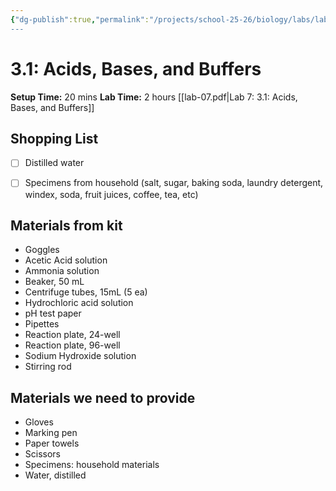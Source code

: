 ```yaml
---
{"dg-publish":true,"permalink":"/projects/school-25-26/biology/labs/lab-03-01-acids-bases-and-buffers/","title":"3.1: Acids, Bases, and Buffers"}
---
```



# 3.1: Acids, Bases, and Buffers


**Setup Time:** 20 mins
**Lab Time:** 2 hours
[[lab-07.pdf|Lab 7: 3.1: Acids, Bases, and Buffers]]

## Shopping List

- [ ] Distilled water
- [ ] Specimens from household (salt, sugar, baking soda, laundry detergent, windex, soda, fruit juices, coffee, tea, etc)


## Materials from kit

- Goggles
- Acetic Acid solution
- Ammonia solution
- Beaker, 50 mL
- Centrifuge tubes, 15mL (5 ea)
- Hydrochloric acid solution
- pH test paper
- Pipettes
- Reaction plate, 24-well
- Reaction plate, 96-well
- Sodium Hydroxide solution
- Stirring rod


## Materials we need to provide

- Gloves
- Marking pen
- Paper towels
- Scissors
- Specimens: household materials
- Water, distilled



